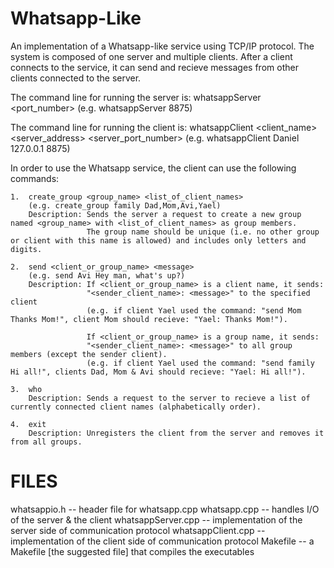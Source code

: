 # Whatsapp-Like
An implementation of a Whatsapp-like service using TCP/IP protocol.
The system is composed of one server and multiple clients.
After a client connects to the service, it can send and recieve messages from other clients connected to the server.

The command line for running the server is:     whatsappServer <port_number>
                                                (e.g.  whatsappServer 8875)

The command line for running the client is:     whatsappClient <client_name> <server_address> <server_port_number> 
                                                (e.g.  whatsappClient Daniel 127.0.0.1 8875)
                                                
In order to use the Whatsapp service, the client can use the following commands:

    1.  create_group <group_name> <list_of_client_names>
        (e.g. create_group family Dad,Mom,Avi,Yael)
        Description: Sends the server a request to create a new group named <group_name> with <list_of_client_names> as group members.
                     The group name should be unique (i.e. no other group or client with this name is allowed) and includes only letters and digits.
                     
    2.  send <client_or_group_name> <message>
        (e.g. send Avi Hey man, what's up?)
        Description: If <client_or_group_name> is a client name, it sends:
                     "<sender_client_name>: <message>" to the specified client
                     (e.g. if client Yael used the command: "send Mom Thanks Mom!", client Mom should recieve: "Yael: Thanks Mom!").
                     
                     If <client_or_group_name> is a group name, it sends:
                     "<sender_client_name>: <message>" to all group members (except the sender client).
                     (e.g. if client Yael used the command: "send family Hi all!", clients Dad, Mom & Avi should recieve: "Yael: Hi all!").

    3.  who
        Description: Sends a request to the server to recieve a list of currently connected client names (alphabetically order).

    4.  exit
        Description: Unregisters the client from the server and removes it from all groups.


# FILES

whatsappio.h -- header file for whatsapp.cpp
whatsapp.cpp -- handles I/O of the server & the client
whatsappServer.cpp -- implementation of the server side of communication protocol
whatsappClient.cpp -- implementation of the client side of communication protocol
Makefile -- a Makefile [the suggested file] that compiles the executables
